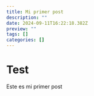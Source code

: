 ```yaml
---
title: Mi primer post
description: ""
date: 2024-09-11T16:22:18.382Z
preview: ""
tags: []
categories: []
---
```

# Test
Este es mi primer post 